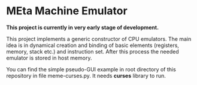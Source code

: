 # MEta Machine Emulator

**This project is currently in very early stage of development.**

This project implements a generic constructor of CPU emulators.
The main idea is in dynamical creation and binding of basic elements (registers, memory, stack etc.) and instruction set. After this process the needed emulator is stored in host memory.

You can find the simple pseudo-GUI example in root directory of this repository in file meme-curses.py. It needs **curses** library to run.
